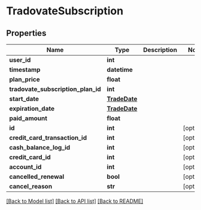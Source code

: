 # TradovateSubscription

## Properties
Name | Type | Description | Notes
------------ | ------------- | ------------- | -------------
**user_id** | **int** |  | 
**timestamp** | **datetime** |  | 
**plan_price** | **float** |  | 
**tradovate_subscription_plan_id** | **int** |  | 
**start_date** | [**TradeDate**](TradeDate.md) |  | 
**expiration_date** | [**TradeDate**](TradeDate.md) |  | 
**paid_amount** | **float** |  | 
**id** | **int** |  | [optional] 
**credit_card_transaction_id** | **int** |  | [optional] 
**cash_balance_log_id** | **int** |  | [optional] 
**credit_card_id** | **int** |  | [optional] 
**account_id** | **int** |  | [optional] 
**cancelled_renewal** | **bool** |  | [optional] 
**cancel_reason** | **str** |  | [optional] 

[[Back to Model list]](../README.md#documentation-for-models) [[Back to API list]](../README.md#documentation-for-api-endpoints) [[Back to README]](../README.md)


